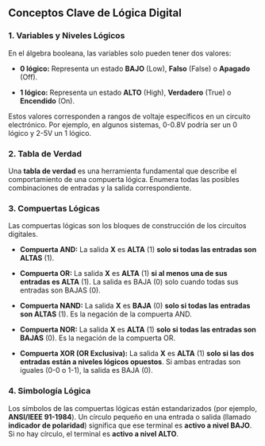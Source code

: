 ## Conceptos Clave de Lógica Digital

### 1. Variables y Niveles Lógicos

En el álgebra booleana, las variables solo pueden tener dos valores:

- **0 lógico:** Representa un estado **BAJO** (Low), **Falso** (False) o **Apagado** (Off).
    
- **1 lógico:** Representa un estado **ALTO** (High), **Verdadero** (True) o **Encendido** (On).
    

Estos valores corresponden a rangos de voltaje específicos en un circuito electrónico. Por ejemplo, en algunos sistemas, 0-0.8V podría ser un 0 lógico y 2-5V un 1 lógico.

### 2. Tabla de Verdad

Una **tabla de verdad** es una herramienta fundamental que describe el comportamiento de una compuerta lógica. Enumera todas las posibles combinaciones de entradas y la salida correspondiente.

### 3. Compuertas Lógicas

Las compuertas lógicas son los bloques de construcción de los circuitos digitales.

- **Compuerta AND:** La salida **X** es **ALTA** (1) **solo si todas las entradas son ALTAS** (1).
    
- **Compuerta OR:** La salida **X** es **ALTA** (1) **si al menos una de sus entradas es ALTA** (1). La salida es BAJA (0) solo cuando todas sus entradas son BAJAS (0).
    
- **Compuerta NAND:** La salida **X** es **BAJA** (0) **solo si todas las entradas son ALTAS** (1). Es la negación de la compuerta AND.
    
- **Compuerta NOR:** La salida **X** es **ALTA** (1) **solo si todas las entradas son BAJAS** (0). Es la negación de la compuerta OR.
    
- **Compuerta XOR (OR Exclusiva):** La salida **X** es **ALTA** (1) **solo si las dos entradas están a niveles lógicos opuestos**. Si ambas entradas son iguales (0-0 o 1-1), la salida es BAJA (0).
    

### 4. Simbología Lógica

Los símbolos de las compuertas lógicas están estandarizados (por ejemplo, **ANSI/IEEE 91-1984**). Un círculo pequeño en una entrada o salida (llamado **indicador de polaridad**) significa que ese terminal es **activo a nivel BAJO**. Si no hay círculo, el terminal es **activo a nivel ALTO**.